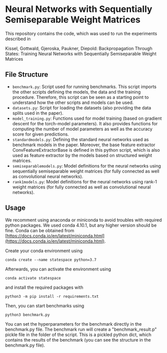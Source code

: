 # Neural Networks with Sequentially Semiseparable Weight Matrices

This repository contains the code, which was used to run the experiments described in 

Kissel, Gottwald, Gjeroska, Paukner, Diepold: Backpropagation Through States: Training Neural Networks with Sequentially Semiseparable Weight Matrices

## File Structure

- ``benchmark.py``: Script used for running benchmarks. This script imports the other scripts defining the models, the data and the training procedure. Therefore, this script can be seen as a starting point to understand how the other scripts and models can be used. 
- ``datasets.py``: Script for loading the datasets (also providing the data splits used in the paper).
- ``model_training.py``: Functions used for model training (based on gradient descent for the torch-model parameters). It also provides functions for computing the number of model parameters as well as the accuracy score for given predictions.
- ``standardmodels.py``: Defining the standard neural networks used as benchmark models in the paper. Moreover, the base feature extractor ConvFeatureExtractorBase is defined in this python script, which is also used as feature extractor by the models based on structured weight matrices. 
- ``semiseparablemodels.py``: Model definitions for the neural networks using sequentially semiseparable weight matrices (for fully connected as well as convolutional neural networks).
- ``rank1models.py``: Model definitions for the neural networks using rank-1 weight matrices (for fully connected as well as convolutional neural networks). 

## Usage

We recomment using anaconda or miniconda to avoid troubles with required python packages. We used conda 4.10.1, but any higher version should be fine. Conda can be obtained from [https://docs.conda.io/en/latest/miniconda.html](https://docs.conda.io/en/latest/miniconda.html). 

Create your conda environment using

``conda create --name statespace python=3.7``

Afterwards, you can activate the environment using

``conda activate statespace``

and install the required packages with

``python3 -m pip install -r requirements.txt``

Then, you can start benchmarks using

``python3 benchmark.py``

You can set the hyperparameters for the benchmark directly in the benchmark.py file. The benchmark run will create a "benchmark_result.p" pickle file in the folder of the script. This is a pickled python dict, which contains the results of the benchmark (you can see the structure in the benchmark.py file). 
